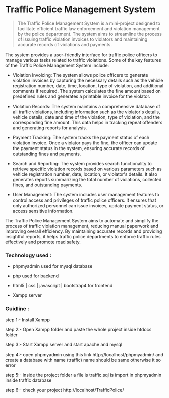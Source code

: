 # Traffic Police Management System
>The Traffic Police Management System is a mini-project designed to facilitate efficient traffic law enforcement and violation management by the police department. The system aims to streamline the process of issuing traffic violation invoices to violators and maintaining accurate records of violations and payments.

The system provides a user-friendly interface for traffic police officers to manage various tasks related to traffic violations. Some of the key features of the Traffic Police Management System include:

- Violation Invoicing: The system allows police officers to generate violation invoices by capturing the necessary details such as the vehicle registration number, date, time, location, type of violation, and additional comments if required. The system calculates the fine amount based on predefined rules and generates a printable invoice for the violator.

- Violation Records: The system maintains a comprehensive database of all traffic violations, including information such as the violator's details, vehicle details, date and time of the violation, type of violation, and the corresponding fine amount. This data helps in tracking repeat offenders and generating reports for analysis.

- Payment Tracking: The system tracks the payment status of each violation invoice. Once a violator pays the fine, the officer can update the payment status in the system, ensuring accurate records of outstanding fines and payments.

- Search and Reporting: The system provides search functionality to retrieve specific violation records based on various parameters such as vehicle registration number, date, location, or violator's details. It also generates reports summarizing the total number of violations, collected fines, and outstanding payments.

- User Management: The system includes user management features to control access and privileges of traffic police officers. It ensures that only authorized personnel can issue invoices, update payment status, or access sensitive information.

The Traffic Police Management System aims to automate and simplify the process of traffic violation management, reducing manual paperwork and improving overall efficiency. By maintaining accurate records and providing insightful reports, it helps traffic police departments to enforce traffic rules effectively and promote road safety.

### Technology used :

- phpmyadmin used for mysql database

- php used for backend

- html5 | css | javascript | bootstrap4 for frontend

- Xampp server

### Guidline :

step 1:- Install Xampp

step 2:- Open Xampp folder and paste the whole project inside htdocs folder

step 3:- Start Xampp server and start apache and mysql

step 4:- open phpmyadmin using this link http://localhost/phpmyadmin/ and create a database with name (traffic) name should be same otherwise it so error

step 5:- inside the project folder a file is traffic.sql is import in phpmyadmin inside traffic database

step 6:- check your project http://localhost/TrafficPolice/


